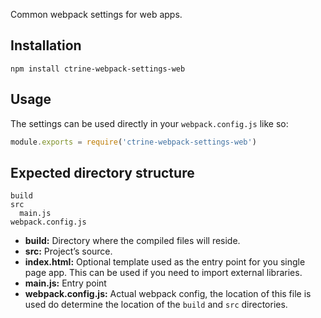 Common webpack settings for web apps.

## Installation

```shell
npm install ctrine-webpack-settings-web
```

## Usage

The settings can be used directly in your `webpack.config.js` like so:

```Javascript
module.exports = require('ctrine-webpack-settings-web')
```

## Expected directory structure

```
build
src
  main.js
webpack.config.js
```
* **build:** Directory where the compiled files will reside.
* **src:** Project’s source.
* **index.html:** Optional template used as the entry point for you single page
  app. This can be used if you need to import external libraries.
* **main.js:** Entry point
* **webpack.config.js:** Actual webpack config, the location of this file is
  used do determine the location of the `build` and `src` directories.
